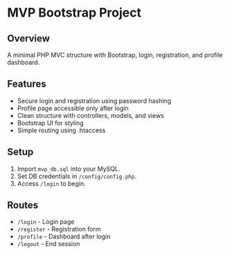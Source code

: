 # MVP Bootstrap Project

## Overview
A minimal PHP MVC structure with Bootstrap, login, registration, and profile dashboard.

## Features
- Secure login and registration using password hashing
- Profile page accessible only after login
- Clean structure with controllers, models, and views
- Bootstrap UI for styling
- Simple routing using .htaccess

## Setup
1. Import `mvp_db.sql` into your MySQL.
2. Set DB credentials in `/config/config.php`.
3. Access `/login` to begin.

## Routes
- `/login` - Login page
- `/register` - Registration form
- `/profile` - Dashboard after login
- `/logout` - End session
